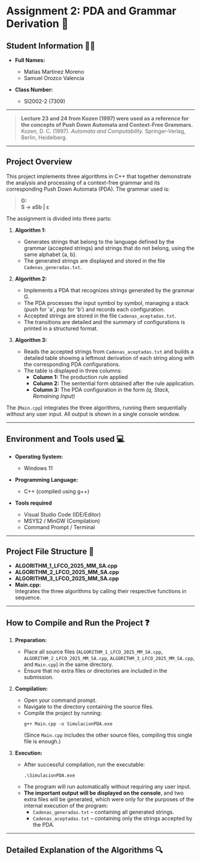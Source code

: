 
# Assignment 2: PDA and Grammar Derivation 🚀
## Student Information 👨‍🎓

- **Full Names:**
  - Matias Martinez Moreno
  - Samuel Orozco Valencia

- **Class Number:**
  - SI2002-2 (7309)

---
> **Lecture 23 and 24 from Kozen (1997) were used as a reference for the concepts of Push Down Automata and Context-Free Grammars.**  
> Kozen, D. C. (1997). *Automata and Computability.* Springer-Verlag, Berlin, Heidelberg.  
---

## Project Overview

This project implements three algorithms in C++ that together demonstrate the analysis and processing of a context-free grammar and its corresponding Push Down Automata (PDA). The grammar used is:

> **G:**  
> **S → aSb | ε**

The assignment is divided into three parts:

1. **Algorithm 1:**  
   - Generates strings that belong to the language defined by the grammar (accepted strings) and strings that do not belong, using the same alphabet {a, b}.  
   - The generated strings are displayed and stored in the file `Cadenas_generadas.txt`.

2. **Algorithm 2:**  
   - Implements a PDA that recognizes strings generated by the grammar G.  
   - The PDA processes the input symbol by symbol, managing a stack (push for 'a', pop for 'b') and records each configuration.  
   - Accepted strings are stored in the file `Cadenas_aceptadas.txt`.  
   - The transitions are detailed and the summary of configurations is printed in a structured format.

3. **Algorithm 3:**  
   - Reads the accepted strings from `Cadenas_aceptadas.txt` and builds a detailed table showing a leftmost derivation of each string along with the corresponding PDA configurations.  
   - The table is displayed in three columns:
     - **Column 1:** The production rule applied
     - **Column 2:** The sentential form obtained after the rule application.
     - **Column 3:** The PDA configuration in the form *(q, Stack, Remaining Input)*

The  (`Main.cpp`) integrates the three algorithms, running them sequentially without any user input. All output is shown in a single console window.

---
## Environment and Tools used 💻

- **Operating System:**  
  - Windows 11

- **Programming Language:**  
  - C++ (compiled using g++)

- **Tools required**  
  - Visual Studio Code (IDE/Editor)  
  - MSYS2 / MinGW (Compilation)  
  - Command Prompt / Terminal

---

## Project File Structure 📁

- **ALGORITHM_1_LFCO_2025_MM_SA.cpp**  
- **ALGORITHM_2_LFCO_2025_MM_SA.cpp**  
- **ALGORITHM_3_LFCO_2025_MM_SA.cpp**  
- **Main.cpp:**  
  Integrates the three algorithms by calling their respective functions in sequence.
---

## How to Compile and Run the Project ❓

1. **Preparation:**
   - Place all source files (`ALGORITHM_1_LFCO_2025_MM_SA.cpp`, `ALGORITHM_2_LFCO_2025_MM_SA.cpp`, `ALGORITHM_3_LFCO_2025_MM_SA.cpp`, and `Main.cpp`) in the same directory.
   - Ensure that no extra files or directories are included in the submission.

2. **Compilation:**
   - Open your command prompt.
   - Navigate to the directory containing the source files.
   - Compile the project by running:
     ```
     g++ Main.cpp -o SimulacionPDA.exe
     ```
     (Since `Main.cpp` includes the other source files, compiling this single file is enough.)

3. **Execution:**
   - After successful compilation, run the executable:
     ```
     .\SimulacionPDA.exe
     ```
   - The program will run automatically without requiring any user input.
   - **The important output will be displayed on the console**, and two extra files will be generated, which were only for the purposes of the internal execution of the program:
     - `Cadenas_generadas.txt` – containing all generated strings.
     - `Cadenas_aceptadas.txt` – containing only the strings accepted by the PDA.

---
## Detailed Explanation of the Algorithms 🔍


